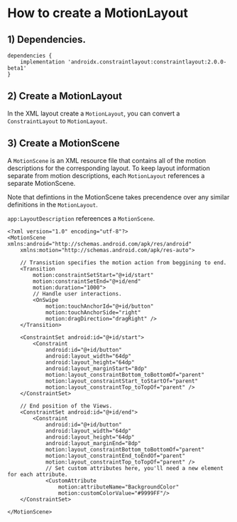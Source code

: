 # How to create a MotionLayout

## 1) Dependencies.
```
dependencies {
    implementation 'androidx.constraintlayout:constraintlayout:2.0.0-beta1'
}
```

## 2) Create a MotionLayout
In the XML layout create a `MotionLayout`, you can convert a `ConstraintLayout` to `MotionLayout`. 


## 3) Create a MotionScene
A `MotionScene` is an XML resource file that contains all of the motion descriptions for the corresponding layout. To keep layout information separate from motion descriptions, each `MotionLayout` references a separate MotionScene. 

Note that defintions in the MotionScene takes precendence over any similar definitions in the `MotionLayout`. 

`app:LayoutDescription` refereences a `MotionScene`.
```
<?xml version="1.0" encoding="utf-8"?>
<MotionScene xmlns:android="http://schemas.android.com/apk/res/android"
    xmlns:motion="http://schemas.android.com/apk/res-auto">

    // Transistion specifies the motion action from beggining to end. 
    <Transition
        motion:constraintSetStart="@+id/start"
        motion:constraintSetEnd="@+id/end"
        motion:duration="1000">
        // Handle user interactions. 
        <OnSwipe
            motion:touchAnchorId="@+id/button"
            motion:touchAnchorSide="right"
            motion:dragDirection="dragRight" />
    </Transition>

    <ConstraintSet android:id="@+id/start">
        <Constraint
            android:id="@+id/button"
            android:layout_width="64dp"
            android:layout_height="64dp"
            android:layout_marginStart="8dp"
            motion:layout_constraintBottom_toBottomOf="parent"
            motion:layout_constraintStart_toStartOf="parent"
            motion:layout_constraintTop_toTopOf="parent" />
    </ConstraintSet>

    // End position of the Views. 
    <ConstraintSet android:id="@+id/end">
        <Constraint
            android:id="@+id/button"
            android:layout_width="64dp"
            android:layout_height="64dp"
            android:layout_marginEnd="8dp"
            motion:layout_constraintBottom_toBottomOf="parent"
            motion:layout_constraintEnd_toEndOf="parent"
            motion:layout_constraintTop_toTopOf="parent" />
            // Set custom attributes here, you'll need a new element for each attribute. 
            <CustomAttribute
                motion:attributeName="BackgroundColor"
                motion:customColorValue="#9999FF"/>
    </ConstraintSet>

</MotionScene>
```
